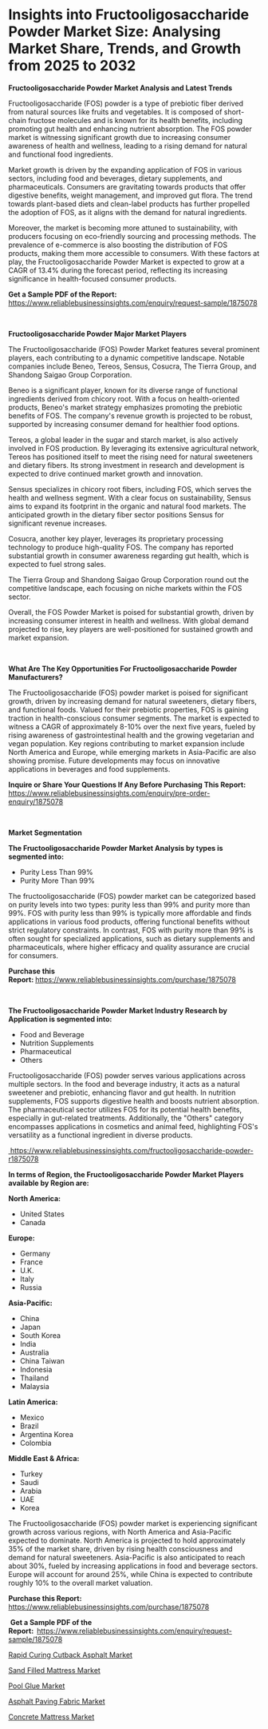 <p><h1>Insights into Fructooligosaccharide Powder Market Size: Analysing Market Share, Trends, and Growth from 2025 to 2032</h1></p><p><strong>Fructooligosaccharide Powder Market Analysis and Latest Trends</strong></p>
<p><p>Fructooligosaccharide (FOS) powder is a type of prebiotic fiber derived from natural sources like fruits and vegetables. It is composed of short-chain fructose molecules and is known for its health benefits, including promoting gut health and enhancing nutrient absorption. The FOS powder market is witnessing significant growth due to increasing consumer awareness of health and wellness, leading to a rising demand for natural and functional food ingredients. </p><p>Market growth is driven by the expanding application of FOS in various sectors, including food and beverages, dietary supplements, and pharmaceuticals. Consumers are gravitating towards products that offer digestive benefits, weight management, and improved gut flora. The trend towards plant-based diets and clean-label products has further propelled the adoption of FOS, as it aligns with the demand for natural ingredients.</p><p>Moreover, the market is becoming more attuned to sustainability, with producers focusing on eco-friendly sourcing and processing methods. The prevalence of e-commerce is also boosting the distribution of FOS products, making them more accessible to consumers. With these factors at play, the Fructooligosaccharide Powder Market is expected to grow at a CAGR of 13.4% during the forecast period, reflecting its increasing significance in health-focused consumer products.</p></p>
<p><strong>Get a Sample PDF of the Report:&nbsp;</strong> <a href="https://www.reliablebusinessinsights.com/enquiry/request-sample/1875078?utm_campaign=1873&utm_medium=2&utm_source=Github&utm_content=ia&utm_term=02042025&utm_id=fructooligosaccharide-powder">https://www.reliablebusinessinsights.com/enquiry/request-sample/1875078</a></p>
<p>&nbsp;</p>
<p><strong>Fructooligosaccharide Powder Major Market Players</strong></p>
<p><p>The Fructooligosaccharide (FOS) Powder Market features several prominent players, each contributing to a dynamic competitive landscape. Notable companies include Beneo, Tereos, Sensus, Cosucra, The Tierra Group, and Shandong Saigao Group Corporation. </p><p>Beneo is a significant player, known for its diverse range of functional ingredients derived from chicory root. With a focus on health-oriented products, Beneo's market strategy emphasizes promoting the prebiotic benefits of FOS. The company's revenue growth is projected to be robust, supported by increasing consumer demand for healthier food options.</p><p>Tereos, a global leader in the sugar and starch market, is also actively involved in FOS production. By leveraging its extensive agricultural network, Tereos has positioned itself to meet the rising need for natural sweeteners and dietary fibers. Its strong investment in research and development is expected to drive continued market growth and innovation.</p><p>Sensus specializes in chicory root fibers, including FOS, which serves the health and wellness segment. With a clear focus on sustainability, Sensus aims to expand its footprint in the organic and natural food markets. The anticipated growth in the dietary fiber sector positions Sensus for significant revenue increases.</p><p>Cosucra, another key player, leverages its proprietary processing technology to produce high-quality FOS. The company has reported substantial growth in consumer awareness regarding gut health, which is expected to fuel strong sales.</p><p>The Tierra Group and Shandong Saigao Group Corporation round out the competitive landscape, each focusing on niche markets within the FOS sector. </p><p>Overall, the FOS Powder Market is poised for substantial growth, driven by increasing consumer interest in health and wellness. With global demand projected to rise, key players are well-positioned for sustained growth and market expansion.</p></p>
<p>&nbsp;</p>
<p><strong>What Are The Key Opportunities For Fructooligosaccharide Powder Manufacturers?</strong></p>
<p><p>The Fructooligosaccharide (FOS) powder market is poised for significant growth, driven by increasing demand for natural sweeteners, dietary fibers, and functional foods. Valued for their prebiotic properties, FOS is gaining traction in health-conscious consumer segments. The market is expected to witness a CAGR of approximately 8-10% over the next five years, fueled by rising awareness of gastrointestinal health and the growing vegetarian and vegan population. Key regions contributing to market expansion include North America and Europe, while emerging markets in Asia-Pacific are also showing promise. Future developments may focus on innovative applications in beverages and food supplements.</p></p>
<p><strong>Inquire or Share Your Questions If Any Before Purchasing This Report:</strong> <a href="https://www.reliablebusinessinsights.com/enquiry/pre-order-enquiry/1875078?utm_campaign=1873&utm_medium=2&utm_source=Github&utm_content=ia&utm_term=02042025&utm_id=fructooligosaccharide-powder">https://www.reliablebusinessinsights.com/enquiry/pre-order-enquiry/1875078</a></p>
<p>&nbsp;</p>
<p><strong>Market Segmentation</strong></p>
<p><strong>The Fructooligosaccharide Powder Market Analysis by types is segmented into:</strong></p>
<p><ul><li>Purity Less Than 99%</li><li>Purity More Than 99%</li></ul></p>
<p><p>The fructooligosaccharide (FOS) powder market can be categorized based on purity levels into two types: purity less than 99% and purity more than 99%. FOS with purity less than 99% is typically more affordable and finds applications in various food products, offering functional benefits without strict regulatory constraints. In contrast, FOS with purity more than 99% is often sought for specialized applications, such as dietary supplements and pharmaceuticals, where higher efficacy and quality assurance are crucial for consumers.</p></p>
<p><strong>Purchase this Report:&nbsp;</strong><a href="https://www.reliablebusinessinsights.com/purchase/1875078?utm_campaign=1873&utm_medium=2&utm_source=Github&utm_content=ia&utm_term=02042025&utm_id=fructooligosaccharide-powder">https://www.reliablebusinessinsights.com/purchase/1875078</a></p>
<p>&nbsp;</p>
<p><strong>The Fructooligosaccharide Powder Market Industry Research by Application is segmented into:</strong></p>
<p><ul><li>Food and Beverage</li><li>Nutrition Supplements</li><li>Pharmaceutical</li><li>Others</li></ul></p>
<p><p>Fructooligosaccharide (FOS) powder serves various applications across multiple sectors. In the food and beverage industry, it acts as a natural sweetener and prebiotic, enhancing flavor and gut health. In nutrition supplements, FOS supports digestive health and boosts nutrient absorption. The pharmaceutical sector utilizes FOS for its potential health benefits, especially in gut-related treatments. Additionally, the "Others" category encompasses applications in cosmetics and animal feed, highlighting FOS's versatility as a functional ingredient in diverse products.</p></p>
<p><a href="https://www.reliablebusinessinsights.com/fructooligosaccharide-powder-r1875078?utm_campaign=1873&utm_medium=2&utm_source=Github&utm_content=ia&utm_term=02042025&utm_id=fructooligosaccharide-powder">&nbsp;https://www.reliablebusinessinsights.com/fructooligosaccharide-powder-r1875078</a></p>
<p><strong>In terms of Region, the Fructooligosaccharide Powder Market Players available by Region are:</strong></p>
<p>
    <p> <strong> North America: </strong>
        <ul>
            <li>United States</li>
            <li>Canada</li>
        </ul>
        </p> 
    <p> <strong> Europe: </strong>
        <ul>
            <li>Germany</li>
            <li>France</li>
            <li>U.K.</li>
            <li>Italy</li>
            <li>Russia</li>
        </ul>
        </p> 
    <p> <strong> Asia-Pacific: </strong>
        <ul>
            <li>China</li>
            <li>Japan</li>
            <li>South Korea</li>
            <li>India</li>
            <li>Australia</li>
            <li>China Taiwan</li>
            <li>Indonesia</li>
            <li>Thailand</li>
            <li>Malaysia</li>
        </ul>
        </p> 
    <p> <strong> Latin America: </strong>
        <ul>
            <li>Mexico</li>
            <li>Brazil</li>
            <li>Argentina Korea</li>
            <li>Colombia</li>
        </ul>
        </p> 
    <p> <strong> Middle East & Africa: </strong>
        <ul>
            <li>Turkey</li>
            <li>Saudi</li>
            <li>Arabia</li>
            <li>UAE</li>
            <li>Korea</li>
        </ul>
    </p>
    </p>
<p><p>The Fructooligosaccharide (FOS) powder market is experiencing significant growth across various regions, with North America and Asia-Pacific expected to dominate. North America is projected to hold approximately 35% of the market share, driven by rising health consciousness and demand for natural sweeteners. Asia-Pacific is also anticipated to reach about 30%, fueled by increasing applications in food and beverage sectors. Europe will account for around 25%, while China is expected to contribute roughly 10% to the overall market valuation.</p></p>
<p><strong>Purchase this Report: </strong><a href="https://www.reliablebusinessinsights.com/purchase/1875078?utm_campaign=1873&utm_medium=2&utm_source=Github&utm_content=ia&utm_term=02042025&utm_id=fructooligosaccharide-powder">https://www.reliablebusinessinsights.com/purchase/1875078</a></p>
<p>&nbsp;<strong>Get a Sample PDF of the Report:&nbsp;&nbsp;</strong><a href="https://www.reliablebusinessinsights.com/enquiry/request-sample/1875078?utm_campaign=1873&utm_medium=2&utm_source=Github&utm_content=ia&utm_term=02042025&utm_id=fructooligosaccharide-powder">https://www.reliablebusinessinsights.com/enquiry/request-sample/1875078</a></p>
<p><strong></strong></p>
<p><p><a href="https://github.com/achilekirwan/Market-Research-Report-List-1/blob/main/rapid-curing-cutback-asphalt-market.md?utm_campaign=1873&utm_medium=2&utm_source=Github&utm_content=ia&utm_term=02042025&utm_id=fructooligosaccharide-powder">Rapid Curing Cutback Asphalt Market</a></p><p><a href="https://github.com/roceljiabur/Market-Research-Report-List-1/blob/main/sand-filled-mattress-market.md?utm_campaign=1873&utm_medium=2&utm_source=Github&utm_content=ia&utm_term=02042025&utm_id=fructooligosaccharide-powder">Sand Filled Mattress Market</a></p><p><a href="https://github.com/bettysbozer/Market-Research-Report-List-1/blob/main/pool-glue-market.md?utm_campaign=1873&utm_medium=2&utm_source=Github&utm_content=ia&utm_term=02042025&utm_id=fructooligosaccharide-powder">Pool Glue Market</a></p><p><a href="https://github.com/safurdorthu8/Market-Research-Report-List-1/blob/main/asphalt-paving-fabric-market.md?utm_campaign=1873&utm_medium=2&utm_source=Github&utm_content=ia&utm_term=02042025&utm_id=fructooligosaccharide-powder">Asphalt Paving Fabric Market</a></p><p><a href="https://github.com/yosenadhler/Market-Research-Report-List-1/blob/main/concrete-mattress-market.md?utm_campaign=1873&utm_medium=2&utm_source=Github&utm_content=ia&utm_term=02042025&utm_id=fructooligosaccharide-powder">Concrete Mattress Market</a></p></p>